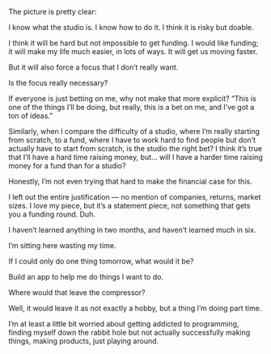 The picture is pretty clear:

I know what the studio is. I know how to do it. I think it is risky but doable. 

I think it will be hard but not impossible to get funding. I would like funding; it will make my life much easier, in lots of ways. It will get us moving faster.

But it will also force a focus that I don’t really want.

Is the focus really necessary?
  
If everyone is just betting on me, why not make that more explicit? “This is one of the things I’ll be doing, but really, this is a bet on me, and I’ve got a ton of ideas.”

Similarly, when I compare the difficulty of a studio, where I’m really starting from scratch, to a fund, where I have to work hard to find people but don’t actually have to start from scratch, is the studio the right bet? I think it’s true that I’ll have a hard time raising money, but... will I have a harder time raising money for a fund than for a studio?

Honestly, I’m not even trying that hard to make the financial case for this.

I left out the entire justification — no mention of companies, returns, market sizes. I love my piece, but it’s a statement piece, not something that gets you a funding round. Duh.

I haven’t learned anything in two months, and haven’t learned much in six.

I’m sitting here wasting my time.

If I could only do one thing tomorrow, what would it be?

Build an app to help me do things I want to do.

Where would that leave the compressor?

Well, it would leave it as not exactly a hobby, but a thing I’m doing part time.

I’m at least a little bit worried about getting addicted to programming, finding myself down the rabbit hole but not actually successfully making things, making products, just playing around.
